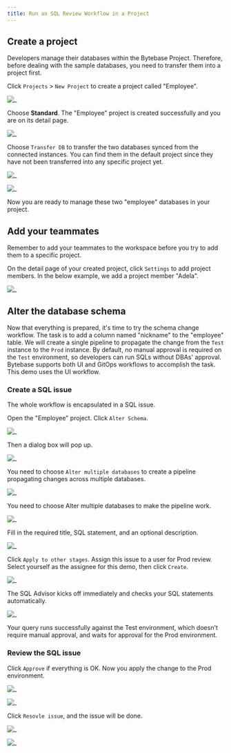 ```yaml
---
title: Run an SQL Review Workflow in a Project
---
```

## Create a project

Developers manage their databases within the Bytebase Project. Therefore, before dealing with the sample databases, you need to transfer them into a project first.  

Click `Projects` > `New Project` to create a project called "Employee".  

![_](/static/docs-assets/create-project.png)  

Choose **Standard**. The "Employee" project is created successfully and you are on its detail page.  

![_](/static/docs-assets/project-page.png)  

Choose `Transfer DB` to transfer the two databases synced from the connected instances. You can find them in the default project since they have not been transferred into any specific project yet.  

![_](/static/docs-assets/transfer-db-1.png)  

![_](/static/docs-assets/transfer-db-2.png)  

Now you are ready to manage these two "employee" databases in your project.  

## Add your teammates  

Remember to add your teammates to the workspace before you try to add them to a specific project.  

On the detail page of your created project, click `Settings` to add project members. In the below example, we add a project member "Adela".  

![_](/static/docs-assets/add-teammate.png)  

## Alter the database schema

Now that everything is prepared, it's time to try the schema change workflow. The task is to add a column named "nickname" to the "employee" table. We will create a single pipeline to propagate the change from the `Test` instance to the `Prod` instance. By default, no manual approval is required on the `Test` environment, so developers can run SQLs without DBAs' approval. Bytebase supports both UI and GitOps workflows to accomplish the task. This demo uses the UI workflow.  

### Create a SQL issue

The whole workflow is encapsulated in a SQL issue.  

Open the "Employee" project. Click `Alter Schema`.  

![_](/static/docs-assets/alter-schema.png)  

Then a dialog box will pop up.  

![_](/static/docs-assets/alter-single-schema.png)  

You need to choose `Alter multiple databases` to create a pipeline propagating changes across multiple databases.  

![_](/static/docs-assets/alter-multiple-databases.png)  

You need to choose Alter multiple databases to make the pipeline work.  

![_](/static/docs-assets/issue-creation-page.png)  

Fill in the required title, SQL statement, and an optional description.  

![_](/static/docs-assets/write-sql.png)  

Click `Apply to other stages`. Assign this issue to a user for Prod review. Select yourself as the assignee for this demo, then click `Create`.  

![_](/static/docs-assets/create-issue.png)  

The SQL Advisor kicks off immediately and checks your SQL statements automatically.  

![_](/static/docs-assets/sql-advisor-2.png)  

Your query runs successfully against the Test environment, which doesn't require manual approval, and waits for approval for the Prod environment.  

### Review the SQL issue  

Click `Approve` if everything is OK. Now you apply the change to the Prod environment.  

![_](/static/docs-assets/approve-issue.png)  

![_](/static/docs-assets/approve-issue-2.png)  

Click `Resovle issue`, and the issue will be done.  

![_](/static/docs-assets/resovle-issue.jpeg)  

![_](/static/docs-assets/issue-done.jpeg)  
